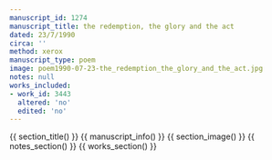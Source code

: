 ```yaml
---
manuscript_id: 1274
manuscript_title: the redemption, the glory and the act
dated: 23/7/1990
circa: ''
method: xerox
manuscript_type: poem
image: poem1990-07-23-the_redemption_the_glory_and_the_act.jpg
notes: null
works_included:
- work_id: 3443
  altered: 'no'
  edited: 'no'
---
```


{{ section_title() }}
{{ manuscript_info() }}
{{ section_image() }}
{{ notes_section() }}
{{ works_section() }}
